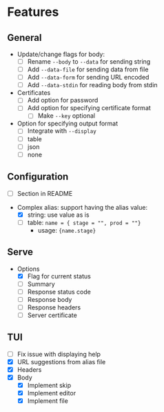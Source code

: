 # Features

## General
- Update/change flags for body:
  - [ ] Rename `--body` to `--data` for sending string
  - [ ] Add `--data-file` for sending data from file
  - [ ] Add `--data-form` for sending URL encoded
  - [ ] Add `--data-stdin` for reading body from stdin
- Certificates
  - [ ] Add option for password
  - [ ] Add option for specifying certificate format
    - [ ] Make `--key` optional
- Option for specifying output format
  - [ ] Integrate with `--display`
  - [ ] table
  - [ ] json
  - [ ] none

## Configuration
- [ ] Section in README
- Complex alias: support having the alias value:
  - [x] string: use value as is
  - [ ] table: `name = { stage = "", prod = ""}`
    - usage: `{name.stage}`

## Serve
- Options
  - [x] Flag for current status
  - [ ] Summary
  - [ ] Response status code
  - [ ] Response body
  - [ ] Response headers
  - [ ] Server certificate

## TUI
- [ ] Fix issue with displaying help
- [x] URL suggestions from alias file
- [x] Headers
- [x] Body
  - [x] Implement skip
  - [x] Implement editor
  - [x] Implement file
